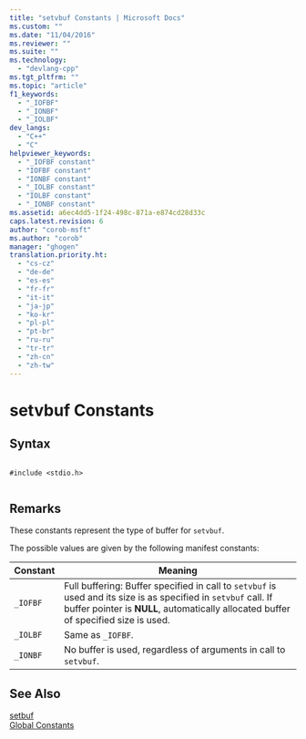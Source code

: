 ```yaml
---
title: "setvbuf Constants | Microsoft Docs"
ms.custom: ""
ms.date: "11/04/2016"
ms.reviewer: ""
ms.suite: ""
ms.technology: 
  - "devlang-cpp"
ms.tgt_pltfrm: ""
ms.topic: "article"
f1_keywords: 
  - "_IOFBF"
  - "_IONBF"
  - "_IOLBF"
dev_langs: 
  - "C++"
  - "C"
helpviewer_keywords: 
  - "_IOFBF constant"
  - "IOFBF constant"
  - "IONBF constant"
  - "_IOLBF constant"
  - "IOLBF constant"
  - "_IONBF constant"
ms.assetid: a6ec4dd5-1f24-498c-871a-e874cd28d33c
caps.latest.revision: 6
author: "corob-msft"
ms.author: "corob"
manager: "ghogen"
translation.priority.ht: 
  - "cs-cz"
  - "de-de"
  - "es-es"
  - "fr-fr"
  - "it-it"
  - "ja-jp"
  - "ko-kr"
  - "pl-pl"
  - "pt-br"
  - "ru-ru"
  - "tr-tr"
  - "zh-cn"
  - "zh-tw"
---
```

# setvbuf Constants
## Syntax  
  
```  
  
#include <stdio.h>  
  
```  
  
## Remarks  
 These constants represent the type of buffer for `setvbuf`.  
  
 The possible values are given by the following manifest constants:  
  
|Constant|Meaning|  
|--------------|-------------|  
|`_IOFBF`|Full buffering: Buffer specified in call to `setvbuf` is used and its size is as specified in `setvbuf` call. If buffer pointer is **NULL**, automatically allocated buffer of specified size is used.|  
|`_IOLBF`|Same as `_IOFBF`.|  
|`_IONBF`|No buffer is used, regardless of arguments in call to `setvbuf`.|  
  
## See Also  
 [setbuf](../c-runtime-library/reference/setbuf.md)   
 [Global Constants](../c-runtime-library/global-constants.md)